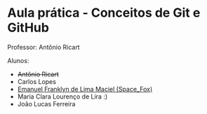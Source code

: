 # Aula prática - Conceitos de Git e GitHub

Professor: Antônio Ricart

Alunos:
- ~~Antônio Ricart~~
- Carlos Lopes
- [Emanuel Franklyn de Lima Maciel (Space_Fox)](https://github.com/emanuelfranklyn)
- Maria Clara Lourenço de Lira :)
- João Lucas Ferreira
